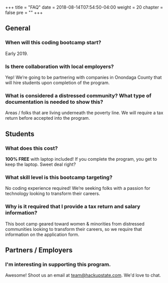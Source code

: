+++
title = "FAQ"
date = 2018-08-14T07:54:50-04:00
weight = 20
chapter = false
pre = "<b></b>"
+++

## General

### When will this coding bootcamp start?
Early 2019.

### Is there collaboration with local employers?
Yep! We’re going to be partnering with companies in Onondaga County that will hire students upon completion of the program.

### What is considered a distressed community? What type of documentation is needed to show this?
Areas / folks that are living underneath the poverty line. We will require a tax return before accepted into the program.

## Students

### What does this cost?
__100% FREE__ with laptop included! If you complete the program, you get to keep the laptop. Sweet deal right?

### What skill level is this bootcamp targeting?
No coding experience required! We’re seeking folks with a passion for technology looking to transform their careers. 

### Why is it required that I provide a tax return and salary information?
This boot camp geared toward women & minorities from distressed communities looking to transform their careers, so we require that information on the application form. 

## Partners / Employers

### I'm interesting in supporting this program.
Awesome! Shoot us an email at team@hackupstate.com. We'd love to chat.